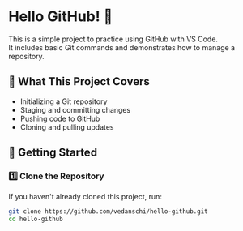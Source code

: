 # Hello GitHub! 👋

This is a simple project to practice using GitHub with VS Code.  
It includes basic Git commands and demonstrates how to manage a repository.

## 🌟 What This Project Covers
- Initializing a Git repository
- Staging and committing changes
- Pushing code to GitHub
- Cloning and pulling updates

## 🚀 Getting Started

### 1️⃣ Clone the Repository
If you haven't already cloned this project, run:
```bash
git clone https://github.com/vedanschi/hello-github.git
cd hello-github
